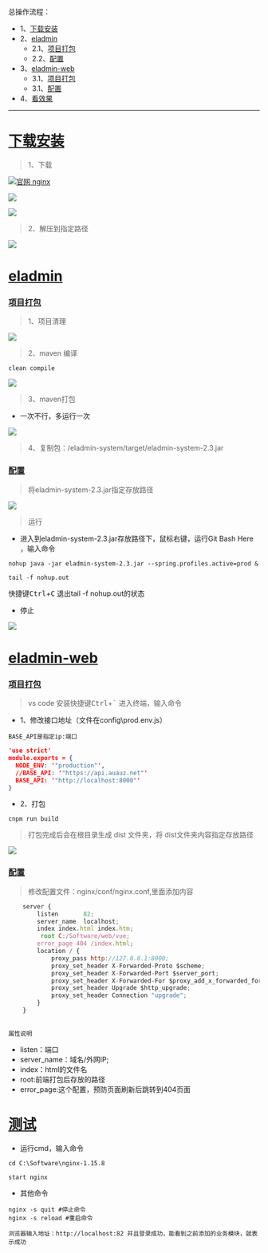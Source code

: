 总操作流程：
- 1、[下载安装](#eladmin-01) 
- 2、[eladmin](#eladmin-02) 
    - 2.1、[项目打包](#eladmin-02-01) 
    - 2.2、[配置](#eladmin-02-02) 
- 3、[eladmin-web](#eladmin-03) 
    - 3.1、[项目打包](#eladmin-03-01) 
    - 3.1、[配置](#eladmin-03-02) 
- 4、[看效果](#eladmin-04) 

***

# <a name="eladmin-01" href="#" >下载安装</a>

> 1、下载

[![](https://img.shields.io/badge/官网-nginx-red.svg "官网 nginx")](http://nginx.org/en/docs/windows.html)

![](image/5-1.png)

![](image/5-2.png)

> 2、解压到指定路径

![](image/5-3.png)

# <a name="eladmin-02" href="#" >eladmin</a>

### <a name="eladmin-02-01" href="#" >项目打包</a>

> 1、项目清理

![](image/5-5.png)

> 2、maven 编译

```
clean compile
```

![](image/2-1.png)

> 3、maven打包

- 一次不行，多运行一次

![](image/5-6.png)

> 4、复制包：/eladmin-system/target/eladmin-system-2.3.jar


### <a name="eladmin-02-02" href="#" >配置</a>

> 将eladmin-system-2.3.jar指定存放路径

![](image/5-7.png)

> 运行

- 进入到eladmin-system-2.3.jar存放路径下，鼠标右键，运行Git Bash Here ，输入命令

```
nohup java -jar eladmin-system-2.3.jar --spring.profiles.active=prod &

tail -f nohup.out
```

快捷键<kbd>Ctrl</kbd>+<kbd>C</kbd> 退出tail -f nohup.out的状态

- 停止

![](image/5-8.png)

# <a name="eladmin-03" href="#" >eladmin-web</a>

### <a name="eladmin-03-01" href="#" >项目打包</a>

> vs code 安装快捷键<kbd>Ctrl</kbd>+<kbd>`</kbd> 进入终端，输入命令

- 1、修改接口地址（文件在config\prod.env.js）

`BASE_API是指定ip:端口`

```json
'use strict'
module.exports = {
  NODE_ENV: '"production"',
  //BASE_API: '"https://api.auauz.net"'
  BASE_API: '"http://localhost:8000"'
}

```

- 2、打包

```
cnpm run build
```

> 打包完成后会在根目录生成 dist 文件夹，将 dist文件夹内容指定存放路径

![](image/5-4.png)

### <a name="eladmin-03-02" href="#" >配置</a>

> 修改配置文件：nginx/conf/nginx.conf,里面添加内容

```js
    server {
        listen       82;
        server_name  localhost;
        index index.html index.htm;
         root C:/Software/web/vue;
        error_page 404 /index.html;
        location / {
            proxy_pass http://127.0.0.1:8000; 
            proxy_set_header X-Forwarded-Proto $scheme;
            proxy_set_header X-Forwarded-Port $server_port;
            proxy_set_header X-Forwarded-For $proxy_add_x_forwarded_for;
            proxy_set_header Upgrade $http_upgrade;
            proxy_set_header Connection "upgrade";
        }
    }
       
```

`属性说明`

- listen：端口
- server_name：域名/外网IP;
- index：html的文件名
- root:前端打包后存放的路径
- error_page:这个配置，预防页面刷新后跳转到404页面

# <a name="eladmin-04" href="#" >测试</a>

- 运行cmd，输入命令
```
cd C:\Software\nginx-1.15.8

start nginx
```

- 其他命令

```shell
nginx -s quit #停止命令
nginx -s reload #重启命令
```

`浏览器输入地址：http://localhost:82 并且登录成功，能看到之前添加的业务模块，就表示成功`



